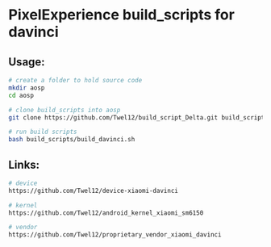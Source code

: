# PixelExperience build_scripts for davinci

## Usage:
```bash
# create a folder to hold source code
mkdir aosp
cd aosp

# clone build_scripts into aosp
git clone https://github.com/Twel12/build_script_Delta.git build_scripts

# run build scripts
bash build_scripts/build_davinci.sh
```

## Links:
```bash
# device
https://github.com/Twel12/device-xiaomi-davinci

# kernel
https://github.com/Twel12/android_kernel_xiaomi_sm6150

# vendor
https://github.com/Twel12/proprietary_vendor_xiaomi_davinci
```
